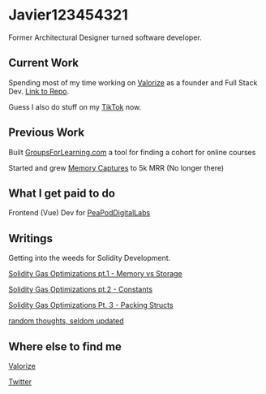 # Javier123454321

Former Architectural Designer turned software developer.

## Current Work

Spending most of my time working on [Valorize](https://valorize.app) as a founder and Full Stack Dev. [Link to Repo](https://github.com/ValorizeDAO). 

Guess I also do stuff on my [TikTok](https://www.tiktok.com/@valorize.javi) now.

## Previous Work
Built [GroupsForLearning.com](https://github.com/javier123454321/groupsforlearning) a tool for finding a cohort for online courses

Started and grew [Memory Captures](https://www.memorycaptures.com) to 5k MRR (No longer there)

## What I get paid to do

Frontend (Vue) Dev for [PeaPodDigitalLabs](https://peapoddigitallabs.com)


## Writings

Getting into the weeds for Solidity Development.

[Solidity Gas Optimizations pt.1 - Memory vs Storage](https://dev.to/javier123454321/solidity-gas-optimization-pt1-4271) 

[Solidity Gas Optimizations pt.2 - Constants](https://dev.to/javier123454321/solidity-gas-optimizations-pt-2-constants-570d)

[Solidity Gas Optimizations Pt. 3 - Packing Structs](https://dev.to/javier123454321/solidity-gas-optimizations-pt-3-packing-structs-23f4)

[random thoughts, seldom updated](graspingdesign.wordpress.com)

## Where else to find me
[Valorize](https://valorize.app/javi)

[Twitter](https://twitter.com/javier123454321)

